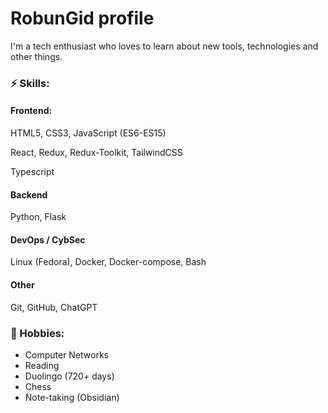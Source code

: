 # RobunGid profile 
I'm a tech enthusiast who loves to learn about new tools, technologies and other things. 

### ⚡ Skills:

#### Frontend:
HTML5, CSS3, JavaScript (ES6-ES15)

React, Redux, Redux-Toolkit, TailwindCSS

Typescript

#### Backend
Python, Flask

#### DevOps / CybSec
Linux (Fedora), Docker, Docker-compose, Bash

#### Other
Git, GitHub, ChatGPT

### 📖 Hobbies:

- Computer Networks
- Reading
- Duolingo (720+ days)
- Chess
- Note-taking (Obsidian)
